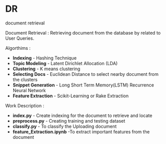 # DR
document retrieval

Document Retrieval : Retrieving document from the database by related to User Queries. 

Algorthims :

- **Indexing** - Hashing Technique 
- **Topic Modeling** - Latent Dirichlet Allocation (LDA)
- **Clustering** - K means clustering
- **Selecting Docs** - Euclidean Distance to select nearby document from the clusters
- **Snippet Generation** - Long Short Term Memory(LSTM) Recurrence Neural Network
- **Feature Extraction** - Scikit-Learning or Rake Extraction

Work Description :

- **index.py** - Create indexing for the document to retrieve and locate
- **preprocess.py** - Creating training and testing dataset
- **classify.py** - To classify the Uploading document
- **feature_Extraction.ipynb** -To extract important features from the document
